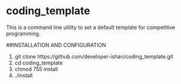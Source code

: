 # coding_template
This is a command line utility to set a default template for competitive programming.

##INSTALLATION AND CONFIGURATION
<ol>
    <li>git clone https://github.com/developer-ishan/coding_template.git</li>
    <li>cd coding_template</li>
    <li>chmod 755 install</li>
    <li>./install</li>
</ol>